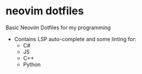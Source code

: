 # neovim dotfiles
Basic Neovim Dotfiles for my programming 
 - Contains LSP auto-complete and some linting for:
   -  C#
   -  JS
   -  C++
   -  Python
